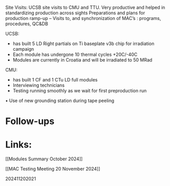 
Site Visits: UCSB site visits to CMU and TTU. Very productive and helped in standardizing production across sights
Preparations and plans for production ramp-up – Visits to, and synchronization of MAC’s : programs, procedures, QC&DB


UCSB: 
- has built 5 LD Right partials on Ti baseplate v3b chip for irradiation campaign
- Each module has undergone 10 thermal cycles +20C/-40C 
- Modules are currently in Croatia and will be irradiated to 50 MRad


CMU: 
  - has built 1 CF and 1 CTu LD full modules
  - Interviewing technicians 
  - Testing running smoothly as we wait for first preproduction run

• Use of new grounding station during tape peeling


# Follow-ups


# Links: 
[[Modules Summary October 2024]]


[[MAC Testing Meeting 20 November 2024]]


202411202021
